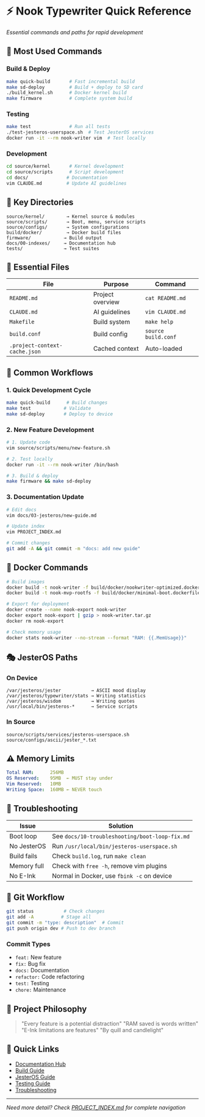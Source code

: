 # ⚡ Nook Typewriter Quick Reference

*Essential commands and paths for rapid development*

## 🚀 Most Used Commands

### Build & Deploy
```bash
make quick-build       # Fast incremental build
make sd-deploy         # Build + deploy to SD card
./build_kernel.sh      # Docker kernel build
make firmware          # Complete system build
```

### Testing
```bash
make test              # Run all tests
./test-jesteros-userspace.sh  # Test JesterOS services
docker run -it --rm nook-writer vim  # Test locally
```

### Development
```bash
cd source/kernel       # Kernel development
cd source/scripts      # Script development
cd docs/              # Documentation
vim CLAUDE.md         # Update AI guidelines
```

## 📁 Key Directories

```
source/kernel/        → Kernel source & modules
source/scripts/       → Boot, menu, service scripts
source/configs/       → System configurations
build/docker/         → Docker build files
firmware/            → Build output
docs/00-indexes/     → Documentation hub
tests/               → Test suites
```

## 📄 Essential Files

| File | Purpose | Command |
|------|---------|---------|
| `README.md` | Project overview | `cat README.md` |
| `CLAUDE.md` | AI guidelines | `vim CLAUDE.md` |
| `Makefile` | Build system | `make help` |
| `build.conf` | Build config | `source build.conf` |
| `.project-context-cache.json` | Cached context | Auto-loaded |

## 🎯 Common Workflows

### 1. Quick Development Cycle
```bash
make quick-build      # Build changes
make test            # Validate
make sd-deploy       # Deploy to device
```

### 2. New Feature Development
```bash
# 1. Update code
vim source/scripts/menu/new-feature.sh

# 2. Test locally
docker run -it --rm nook-writer /bin/bash

# 3. Build & deploy
make firmware && make sd-deploy
```

### 3. Documentation Update
```bash
# Edit docs
vim docs/03-jesteros/new-guide.md

# Update index
vim PROJECT_INDEX.md

# Commit changes
git add -A && git commit -m "docs: add new guide"
```

## 🔧 Docker Commands

```bash
# Build images
docker build -t nook-writer -f build/docker/nookwriter-optimized.dockerfile .
docker build -t nook-mvp-rootfs -f build/docker/minimal-boot.dockerfile .

# Export for deployment
docker create --name nook-export nook-writer
docker export nook-export | gzip > nook-writer.tar.gz
docker rm nook-export

# Check memory usage
docker stats nook-writer --no-stream --format "RAM: {{.MemUsage}}"
```

## 🎭 JesterOS Paths

### On Device
```
/var/jesteros/jester           → ASCII mood display
/var/jesteros/typewriter/stats → Writing statistics  
/var/jesteros/wisdom           → Writing quotes
/usr/local/bin/jesteros-*      → Service scripts
```

### In Source
```
source/scripts/services/jesteros-userspace.sh
source/configs/ascii/jester_*.txt
```

## ⚠️ Memory Limits

```yaml
Total RAM:      256MB
OS Reserved:    95MB  ← MUST stay under
Vim Reserved:   10MB
Writing Space:  160MB ← NEVER touch
```

## 🐛 Troubleshooting

| Issue | Solution |
|-------|----------|
| Boot loop | See `docs/10-troubleshooting/boot-loop-fix.md` |
| No JesterOS | Run `/usr/local/bin/jesteros-userspace.sh` |
| Build fails | Check `build.log`, run `make clean` |
| Memory full | Check with `free -h`, remove vim plugins |
| No E-Ink | Normal in Docker, use `fbink -c` on device |

## 📝 Git Workflow

```bash
git status           # Check changes
git add -A          # Stage all
git commit -m "type: description"  # Commit
git push origin dev # Push to dev branch
```

### Commit Types
- `feat:` New feature
- `fix:` Bug fix
- `docs:` Documentation
- `refactor:` Code refactoring
- `test:` Testing
- `chore:` Maintenance

## 🏰 Project Philosophy

> "Every feature is a potential distraction"
> "RAM saved is words written"  
> "E-Ink limitations are features"
> "By quill and candlelight"

## 🔗 Quick Links

- [Documentation Hub](docs/00-indexes/README.md)
- [Build Guide](docs/02-build/build-system-documentation.md)
- [JesterOS Guide](docs/03-jesteros/jesteros-userspace-solution.md)
- [Testing Guide](docs/08-testing/developer-testing-guide.md)
- [Troubleshooting](docs/10-troubleshooting/)

---
*Need more detail? Check [PROJECT_INDEX.md](PROJECT_INDEX.md) for complete navigation*